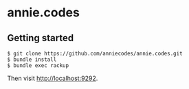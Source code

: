 # annie.codes

## Getting started

```
$ git clone https://github.com/anniecodes/annie.codes.git
$ bundle install
$ bundle exec rackup
```

Then visit [http://localhost:9292](http://localhost:9292).
